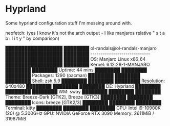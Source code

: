 # Hyprland
Some hyprland configuration stuff I'm messing around with.

neofetch: (yes I know it's not the arch output - I like manjaros relative " s t a b i l i t y " by comparison)

██████████████████  ████████   ol-randals@ol-randals-manjaro 
██████████████████  ████████   ----------------------------- 
██████████████████  ████████   OS: Manjaro Linux x86_64 
██████████████████  ████████   Kernel: 6.12.28-1-MANJARO 
████████            ████████   Uptime: 44 mins 
████████  ████████  ████████   Packages: 1290 (pacman) 
████████  ████████  ████████   Shell: zsh 5.9 
████████  ████████  ████████   Resolution: 640x480 
████████  ████████  ████████   DE: Hyprland 
████████  ████████  ████████   WM: sway 
████████  ████████  ████████   Theme: Breeze-Dark [GTK2], Breeze [GTK3] 
████████  ████████  ████████   Icons: breeze [GTK2/3] 
████████  ████████  ████████   Terminal: kitty 
████████  ████████  ████████   CPU: Intel i9-10900K (20) @ 5.300GHz 
                               GPU: NVIDIA GeForce RTX 3090 
                               Memory: 2611MiB / 31987MiB

>
